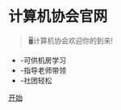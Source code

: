 <!-- _coverpage.md -->

# **计算机协会官网** 

> 🖥计算机协会欢迎你的到来!

- -可供机房学习
- -指导老师带领
- -社团轻松

[开始](/README.md)